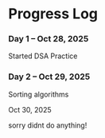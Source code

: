 # Progress Log

### Day 1 – Oct 28, 2025

Started DSA Practice

### Day 2 – Oct 29, 2025

Sorting algorithms

Oct 30, 2025

sorry didnt do anything!
